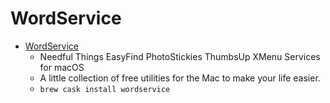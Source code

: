 # WordService
- [WordService](https://www.devontechnologies.com/apps/freeware)
  -  Needful Things  EasyFind  PhotoStickies  ThumbsUp  XMenu Services for macOS
  - A little collection of free utilities for the Mac to make your life easier.
  - `brew cask install wordservice`

